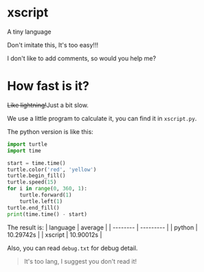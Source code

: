 # xscript
A tiny language

Don't imitate this, It's too easy!!!

I don't like to add comments, so would you help me?

# How fast is it?
~~Like lightning!~~Just a bit slow.

We use a little program to calculate it, you can find it in ```xscript.py```.

The python version is like this:
  ```python
  import turtle
  import time
  
  start = time.time()
  turtle.color('red', 'yellow')
  turtle.begin_fill()
  turtle.speed(15)
  for i in range(0, 360, 1):
      turtle.forward(1)
      turtle.left(1)
  turtle.end_fill()
  print(time.time() - start)
  ```
The result is:
| language | average   |
| -------- | --------- |
| python   | 10.29742s |
| xscript  | 10.90012s |

Also, you can read ```debug.txt``` for debug detail.
> It's too lang, I suggest you don't read it!
